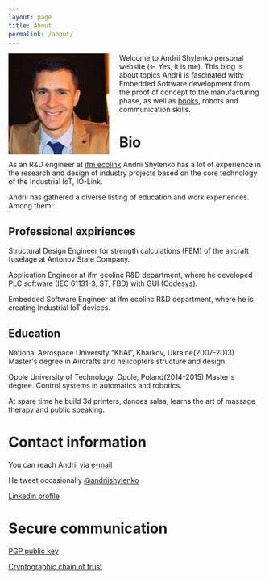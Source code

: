 ```yaml
---
layout: page
title: About
permalink: /about/
---
```


<img style="float: left; padding-left: 0px; padding-bottom: 10px; padding-right: 20px;" src="/images/img/me.jpg" > Welcome to Andrii Shylenko personal website (← Yes, it is me). This blog is about topics Andrii is fascinated with: Embedded Software development from the proof of concept to the manufacturing phase, as well as [books](https://n1n3.net/BooksNotes), robots and communication skills.

# Bio

As an R&D engineer at [ifm ecolink](https://www.ifm.com) Andrii Shylenko has a lot of experience in the research and design of industry projects based on the core technology of the Industrial IoT, IO-Link.

Andrii has gathered a diverse listing of education and work experiences. Among them:
## Professional expiriences

Structural Design Engineer for strength calculations (FEM) of the aircraft fuselage at Antonov State Company.

Application Engineer at ifm ecolinc R&D department, where he developed PLC software (IEC 61131-3, ST, FBD) with GUI (Codesys).

Embedded Software Engineer at ifm ecolinc R&D department, where he is creating Industrial IoT devices.

## Education
National Aerospace University “KhAI”, Kharkov, Ukraine(2007-2013)
Master's degree in Aircrafts and helicopters structure and design.

Opole University of Technology, Opole, Poland(2014-2015)
Master's degree. Control systems in automatics and robotics.

At spare time he build 3d printers, dances salsa, learns the art of massage therapy and public speaking.

# Contact information
You can reach Andrii via [e-mail](mailto:andrii@shylenko.com)

He tweet occasionally [@andriishylenko](https://twitter.com/AndriiShylenko)

[Linkedin profile](https://www.linkedin.com/in/andrewshylenko/)

# Secure communication
[PGP public key](/publickey/)

[Cryptographic chain of trust](https://keybase.io/shylenko)
